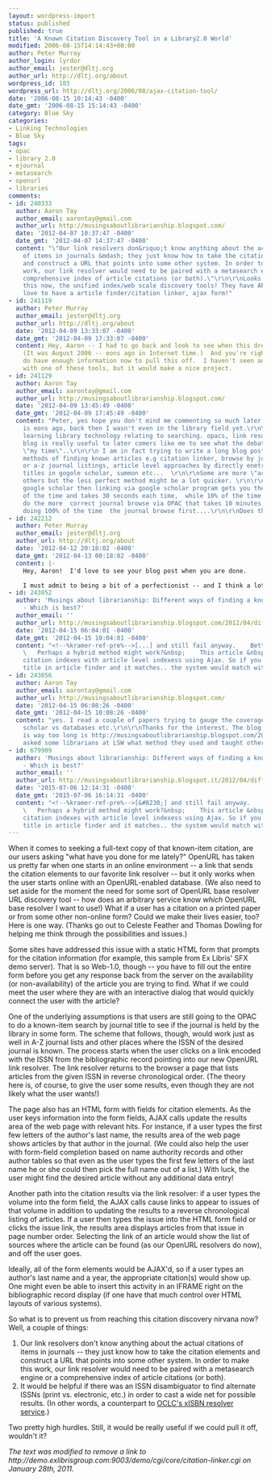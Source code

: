 ```yaml
---
layout: wordpress-import
status: published
published: true
title: 'A Known Citation Discovery Tool in a Library2.0 World'
modified: 2006-08-15T14:14:43+00:00
author: Peter Murray
author_login: lyrdor
author_email: jester@dltj.org
author_url: http://dltj.org/about
wordpress_id: 103
wordpress_url: http://dltj.org/2006/08/ajax-citation-tool/
date: '2006-08-15 10:14:43 -0400'
date_gmt: '2006-08-15 15:14:43 -0400'
category: Blue Sky
categories:
- Linking Technologies
- Blue Sky
tags:
- opac
- library 2.0
- ejournal
- metasearch
- openurl
- libraries
comments:
- id: 240333
  author: Aaron Tay
  author_email: aarontay@gmail.com
  author_url: http://musingsaboutlibrarianship.blogspot.com/
  date: '2012-04-07 10:37:47 -0400'
  date_gmt: '2012-04-07 14:37:47 -0400'
  content: "\"Our link resolvers don&rsquo;t know anything about the actual citations
    of items in journals &mdash; they just know how to take the citation elements
    and construct a URL that points into some other system. In order to make this
    work, our link resolver would need to be paired with a metasearch engine or a
    comprehensive index of article citations (or both).\"\r\n\r\nLooks like we have
    this now, the unified index/web scale discovery tools! They have APIs to boot.\r\n\r\nWould
    love to have a article finder/citation linker, ajax form!"
- id: 241119
  author: Peter Murray
  author_email: jester@dltj.org
  author_url: http://dltj.org/about
  date: '2012-04-09 13:33:07 -0400'
  date_gmt: '2012-04-09 17:33:07 -0400'
  content: Hey, Aaron -- I had to go back and look to see when this dream was published.
    (It was August 2006 -- eons ago in Internet time.)  And you're right...we probably
    do have enough information now to pull this off.  I haven't seen anyone come up
    with one of these tools, but it would make a nice project.
- id: 241129
  author: Aaron Tay
  author_email: aarontay@gmail.com
  author_url: http://musingsaboutlibrarianship.blogspot.com/
  date: '2012-04-09 13:45:49 -0400'
  date_gmt: '2012-04-09 17:45:49 -0400'
  content: "Peter, yes hope you don't mind me commenting so much later.\r\n\r\n2006
    is eons ago, back then I wasn't even in the library field yet.\r\n\r\nI am slowly
    learning library technology relating to searching. opacs, link resolvers and your
    blog is really useful to later comers like me to see what the debates were before
    \"my time\"..\r\n\r\n I am in fact trying to write a long blog post on the different
    methods of finding known articles e.g citation linker, browse by journal in opac
    or a-z journal listings, article level approaches by directly enetring article
    titles in gogole scholar, summon etc...  \r\n\r\nSome are more \"accurate\" then
    others but the less perfect method might be a lot quicker. \r\n\r\nIf say searching
    google scholar then linking via google scholar program gets you there say 90%
    of the time and takes 30 seconds each time,  while 10% of the time you need to
    do the more  correct journal browse via OPAC that takes 10 minutes.... It beats
    doing 100% of the time  the journal browse first....\r\n\r\nDoes this make sense?"
- id: 242212
  author: Peter Murray
  author_email: jester@dltj.org
  author_url: http://dltj.org/about
  date: '2012-04-12 20:18:02 -0400'
  date_gmt: '2012-04-13 00:18:02 -0400'
  content: |-
    Hey, Aaron!  I'd love to see your blog post when you are done.

    I must admit to being a bit of a perfectionist -- and I think a lot of librarians fall into that category -- so the 10% is the killer.  Long ago (e.g. two, maybe three years ago) there were attempts to gauge the coverage of Google Scholar and the results were very mixed.  Google isn't publishing information, so you have to try to find coverage information by inference.  One would also want to include Microsoft's Academic Search in any such review now, too -- it has come a long way and has even surpassed Google Scholar by some measures.
- id: 243052
  author: 'Musings about librarianship: Different ways of finding a known article
    - Which is best?'
  author_email: ''
  author_url: http://musingsaboutlibrarianship.blogspot.com/2012/04/different-ways-of-finding-known-article.html
  date: '2012-04-15 06:04:01 -0400'
  date_gmt: '2012-04-15 10:04:01 -0400'
  content: "<!--%kramer-ref-pre%-->[...] and still fail anyway.    Better methods?
    \   Perhaps a hybrid method might work?&nbsp;    This article &nbsp;suggests enhancing
    citation indexes with article level indexess using Ajax. So if you enter article
    title in article finder and it matches.. the system would match without [...]<!--%kramer-ref-post%-->"
- id: 243056
  author: Aaron Tay
  author_email: aarontay@gmail.com
  author_url: http://musingsaboutlibrarianship.blogspot.com/
  date: '2012-04-15 06:08:26 -0400'
  date_gmt: '2012-04-15 10:08:26 -0400'
  content: "yes. I read a couple of papers trying to gauge the coverage of Google
    scholar vs databases etc.\r\n\r\nThanks for the interest. The blog post which
    is way too long is http://musingsaboutlibrarianship.blogspot.com/2012/04/different-ways-of-finding-known-article.html\r\n\r\nI
    asked some librarians at LSW what method they used and taught others http://friendfeed.com/lsw/76a10deb/i-just-wrote-this-long-blog-post-but-before"
- id: 679909
  author: 'Musings about librarianship: Different ways of finding a known article
    - Which is best?'
  author_email: ''
  author_url: http://musingsaboutlibrarianship.blogspot.it/2012/04/different-ways-of-finding-known-article.html
  date: '2015-07-06 12:14:31 -0400'
  date_gmt: '2015-07-06 16:14:31 -0400'
  content: "<!--%kramer-ref-pre%-->[&#8230;] and still fail anyway.    Better methods?
    \   Perhaps a hybrid method might work?&nbsp;    This article &nbsp;suggests enhancing
    citation indexes with article level indexess using Ajax. So if you enter article
    title in article finder and it matches.. the system would match without [&#8230;]<!--%kramer-ref-post%-->"
---
```

<p>When it comes to seeking a full-text copy of that known-item citation, are our users asking "what have you done for me lately?"  OpenURL has taken us pretty far when one starts in an online environment -- a link that sends the citation elements to our favorite link resolver -- but it only works when the user starts online with an OpenURL-enabled database.  (We also need to set aside for the moment the need for some sort of OpenURL base resolver URL discovery tool -- how does an arbitrary service know <em>which</em> OpenURL base resolver I want to use!)  What if a user has a citation on a printed paper or from some other non-online form?  Could we make their lives easier, too?  Here is one way.  (Thanks go out to Celeste Feather and Thomas Dowling for helping me think through the possibilities and issues.)</p>
<p>Some sites have addressed this issue with a static HTML form that prompts for the citation information (for example, this sample from <span class="removed_link" title="http://demo.exlibrisgroup.com:9003/demo/cgi/core/citation-linker.cgi">Ex Libris' SFX demo server</span>).  That is so Web-1.0, though -- you have to fill out the entire form before you get any response back from the server on the availability (or non-availability) of the article you are trying to find.  What if we could meet the user where they are with an interactive dialog that would quickly connect the user with the article?</p>
<p>One of the underlying assumptions is that users are still going to the OPAC to do a known-item search by journal title to see if the journal is held by the library in some form.  The scheme that follows, though, would work just as well in A-Z journal lists and other places where the ISSN of the desired journal is known.  The process starts when the user clicks on a link encoded with the ISSN from the bibliographic record pointing into our new OpenURL link resolver.  The link resolver returns to the browser a page that lists articles from the given ISSN in reverse chronological order.  (The theory here is, of course, to give the user some results, even though they are not likely what the user wants!)</p>
<p>The page also has an HTML form with fields for citation elements.  As the user keys information into the form fields, AJAX calls update the results area of the web page with relevant hits.  For instance, if a user types the first few letters of the author's last name, the results area of the web page shows articles by that author in the journal.  (We could also help the user with form-field completion based on name authority records and other author tables so that even as the user types the first few letters of the last name he or she could then pick the full name out of a list.)  With luck, the user might find the desired article without any additional data entry!</p>
<p>Another path into the citation results via the link resolver:  if a user types the volume into the form field, the AJAX calls cause links to appear to issues of that volume in addition to updating the results to a reverse chronological listing of articles.  If a user then types the issue into the HTML form field or clicks the issue link, the results area displays articles from that issue in page number order.  Selecting the link of an article would show the list of sources where the article can be found (as our OpenURL resolvers do now), and off the user goes.</p>
<p>Ideally, all of the form elements would be AJAX'd, so if a user types an author's last name and a year, the appropriate citation(s) would show up.  One might even be able to insert this activity in an IFRAME right on the bibliographic record display (if one have that much control over HTML layouts of various systems).</p>
<p>So what is to prevent us from reaching this citation discovery nirvana now?  Well, a couple of things:</p>
<ol>
<li>Our link resolvers don't know anything about the actual citations of items in journals -- they just know how to take the citation elements and construct a URL that points into some other system.  In order to make this work, our link resolver would need to be paired with a metasearch engine or a comprehensive index of article citations (or both).</li>
<li>It would be helpful if there was an ISSN disambiguator to find alternate ISSNs (print vs. electronic, etc.) in order to cast a wide net for possible results.  (In other words,  a counterpart to <a href="http://xisbn.worldcat.org/xisbnadmin/doc/api.htm" title="xISBN [OCLC - Projects]">OCLC's xISBN resolver service</a>.)</li>
</ol>
<p>Two pretty high hurdles.  Still, it would be really useful if we could pull it off, wouldn't it?</p>
<p style="padding:0;margin:0;font-style:italic;" class="removed_link">The text was modified to remove a link to http://demo.exlibrisgroup.com:9003/demo/cgi/core/citation-linker.cgi on January 28th, 2011.</p>
